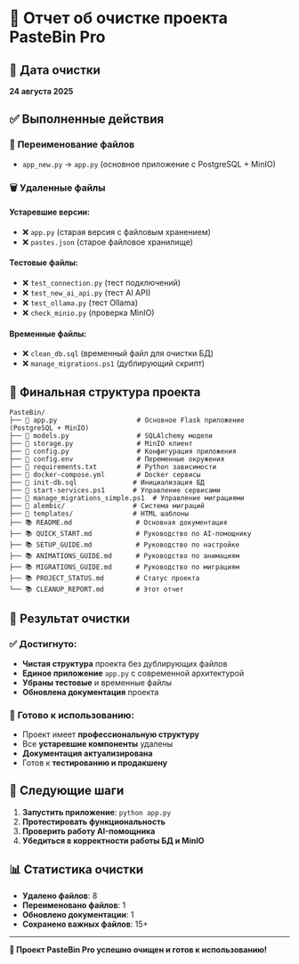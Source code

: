 # 🧹 Отчет об очистке проекта PasteBin Pro

## 📅 Дата очистки
**24 августа 2025**

## ✅ Выполненные действия

### 🔄 **Переименование файлов**
- `app_new.py` → `app.py` (основное приложение с PostgreSQL + MinIO)

### 🗑️ **Удаленные файлы**

#### **Устаревшие версии:**
- ❌ `app.py` (старая версия с файловым хранением)
- ❌ `pastes.json` (старое файловое хранилище)

#### **Тестовые файлы:**
- ❌ `test_connection.py` (тест подключений)
- ❌ `test_new_ai_api.py` (тест AI API)
- ❌ `test_ollama.py` (тест Ollama)
- ❌ `check_minio.py` (проверка MinIO)

#### **Временные файлы:**
- ❌ `clean_db.sql` (временный файл для очистки БД)
- ❌ `manage_migrations.ps1` (дублирующий скрипт)

## 📁 **Финальная структура проекта**

```
PasteBin/
├── 📄 app.py                    # Основное Flask приложение (PostgreSQL + MinIO)
├── 📄 models.py                 # SQLAlchemy модели
├── 📄 storage.py                # MinIO клиент
├── 📄 config.py                 # Конфигурация приложения
├── 📄 config.env                # Переменные окружения
├── 📄 requirements.txt          # Python зависимости
├── 📄 docker-compose.yml        # Docker сервисы
├── 📄 init-db.sql              # Инициализация БД
├── 📄 start-services.ps1       # Управление сервисами
├── 📄 manage_migrations_simple.ps1  # Управление миграциями
├── 📁 alembic/                 # Система миграций
├── 📁 templates/               # HTML шаблоны
├── 📚 README.md                # Основная документация
├── 📚 QUICK_START.md           # Руководство по AI-помощнику
├── 📚 SETUP_GUIDE.md           # Руководство по настройке
├── 📚 ANIMATIONS_GUIDE.md      # Руководство по анимациям
├── 📚 MIGRATIONS_GUIDE.md      # Руководство по миграциям
├── 📚 PROJECT_STATUS.md        # Статус проекта
└── 📚 CLEANUP_REPORT.md        # Этот отчет
```

## 🎯 **Результат очистки**

### ✅ **Достигнуто:**
- **Чистая структура** проекта без дублирующих файлов
- **Единое приложение** `app.py` с современной архитектурой
- **Убраны тестовые** и временные файлы
- **Обновлена документация** проекта

### 🚀 **Готово к использованию:**
- Проект имеет **профессиональную структуру**
- Все **устаревшие компоненты** удалены
- **Документация актуализирована**
- Готов к **тестированию и продакшену**

## 🔧 **Следующие шаги**

1. **Запустить приложение**: `python app.py`
2. **Протестировать функциональность**
3. **Проверить работу AI-помощника**
4. **Убедиться в корректности работы БД и MinIO**

## 📊 **Статистика очистки**

- **Удалено файлов**: 8
- **Переименовано файлов**: 1
- **Обновлено документации**: 1
- **Сохранено важных файлов**: 15+

---

**🎉 Проект PasteBin Pro успешно очищен и готов к использованию!**
